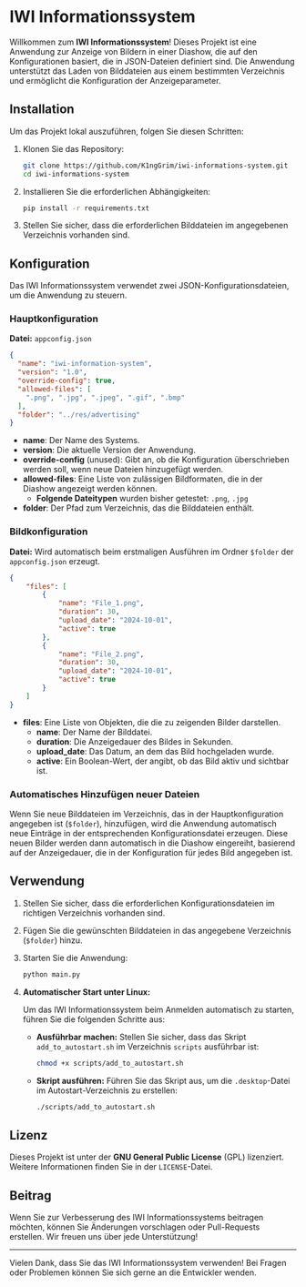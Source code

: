 # IWI Informationssystem

Willkommen zum **IWI Informationssystem**! Dieses Projekt ist eine Anwendung zur Anzeige von Bildern in einer Diashow, die auf den Konfigurationen basiert, die in JSON-Dateien definiert sind. Die Anwendung unterstützt das Laden von Bilddateien aus einem bestimmten Verzeichnis und ermöglicht die Konfiguration der Anzeigeparameter.

## Installation

Um das Projekt lokal auszuführen, folgen Sie diesen Schritten:

1. Klonen Sie das Repository:
   ```bash
   git clone https://github.com/K1ngGrim/iwi-informations-system.git
   cd iwi-informations-system
   ```

2. Installieren Sie die erforderlichen Abhängigkeiten:
   ```bash
   pip install -r requirements.txt
   ```

3. Stellen Sie sicher, dass die erforderlichen Bilddateien im angegebenen Verzeichnis vorhanden sind.

## Konfiguration

Das IWI Informationssystem verwendet zwei JSON-Konfigurationsdateien, um die Anwendung zu steuern. 

### Hauptkonfiguration

**Datei:** `appconfig.json`

```json
{
  "name": "iwi-information-system",
  "version": "1.0",
  "override-config": true,
  "allowed-files": [
    ".png", ".jpg", ".jpeg", ".gif", ".bmp"
  ],
  "folder": "../res/advertising"
}
```

- **name**: Der Name des Systems.
- **version**: Die aktuelle Version der Anwendung.
- **override-config** (unused): Gibt an, ob die Konfiguration überschrieben werden soll, wenn neue Dateien hinzugefügt werden. 
- **allowed-files**: Eine Liste von zulässigen Bildformaten, die in der Diashow angezeigt werden können.
  - **Folgende Dateitypen** wurden bisher getestet: `.png`, `.jpg`
- **folder**: Der Pfad zum Verzeichnis, das die Bilddateien enthält.

### Bildkonfiguration

**Datei:** Wird automatisch beim erstmaligen Ausführen im Ordner `$folder` der `appconfig.json` erzeugt. 

```json
{
    "files": [
        {
            "name": "File_1.png",
            "duration": 30,
            "upload_date": "2024-10-01",
            "active": true
        },
        {
            "name": "File_2.png",
            "duration": 30,
            "upload_date": "2024-10-01",
            "active": true
        }
    ]
}
```

- **files**: Eine Liste von Objekten, die die zu zeigenden Bilder darstellen.
  - **name**: Der Name der Bilddatei.
  - **duration**: Die Anzeigedauer des Bildes in Sekunden.
  - **upload_date**: Das Datum, an dem das Bild hochgeladen wurde.
  - **active**: Ein Boolean-Wert, der angibt, ob das Bild aktiv und sichtbar ist.

### Automatisches Hinzufügen neuer Dateien

Wenn Sie neue Bilddateien im Verzeichnis, das in der Hauptkonfiguration angegeben ist (`$folder`), hinzufügen, wird die Anwendung automatisch neue Einträge in der entsprechenden Konfigurationsdatei erzeugen.
Diese neuen Bilder werden dann automatisch in die Diashow eingereiht, basierend auf der Anzeigedauer, die in der Konfiguration für jedes Bild angegeben ist.

## Verwendung

1. Stellen Sie sicher, dass die erforderlichen Konfigurationsdateien im richtigen Verzeichnis vorhanden sind.
2. Fügen Sie die gewünschten Bilddateien in das angegebene Verzeichnis (`$folder`) hinzu.
3. Starten Sie die Anwendung:
   ```bash
   python main.py
   ```
4. **Automatischer Start unter Linux:**

   Um das IWI Informationssystem beim Anmelden automatisch zu starten, führen Sie die folgenden Schritte aus:
   - **Ausführbar machen:** Stellen Sie sicher, dass das Skript `add_to_autostart.sh` im Verzeichnis `scripts` ausführbar ist:
     ```bash
     chmod +x scripts/add_to_autostart.sh
     ```

   - **Skript ausführen:** Führen Sie das Skript aus, um die `.desktop`-Datei im Autostart-Verzeichnis zu erstellen:
     ```bash
     ./scripts/add_to_autostart.sh
     ```

## Lizenz

Dieses Projekt ist unter der **GNU General Public License** (GPL) lizenziert. Weitere Informationen finden Sie in der `LICENSE`-Datei.

## Beitrag

Wenn Sie zur Verbesserung des IWI Informationssystems beitragen möchten, können Sie Änderungen vorschlagen oder Pull-Requests erstellen. Wir freuen uns über jede Unterstützung!

---

Vielen Dank, dass Sie das IWI Informationssystem verwenden! Bei Fragen oder Problemen können Sie sich gerne an die Entwickler wenden.